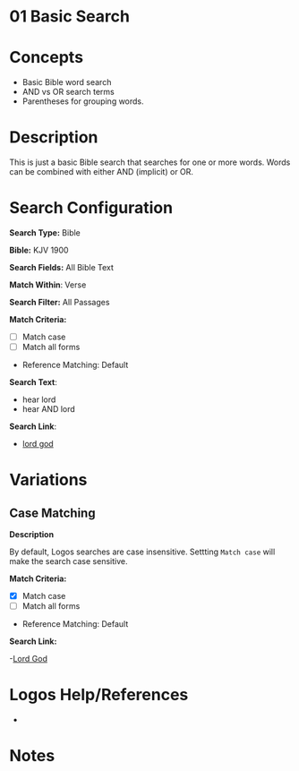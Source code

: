 # 01 Basic Search

# Concepts
- Basic Bible word search
- AND vs OR search terms
- Parentheses for grouping words.

# Description
This is just a basic Bible search that searches for one or more words. Words can be combined with either AND (implicit) or OR.

# Search Configuration

**Search Type:** Bible

**Bible:** KJV 1900

**Search Fields:** All Bible Text

**Match Within**: Verse

**Search Filter:** All Passages

**Match Criteria:** 
- [ ] Match case
- [ ] Match all forms
- Reference Matching: Default

**Search Text**: 

- hear lord
- hear AND lord

**Search Link**:

- [lord god](https://ref.ly/logos4/Search?kind=BibleSearch&q=lord+god&syntax=v2&documentlevel=verse&match=nostem&references=bible%2bkjv.1-17.10.3%0abible%2bkjv.18-39&in=raw%3aTop%7cDataType%3dbible%7cResourceType%3dtext.monograph.bible%7cResultLimit%3d1%7cTitle%3dTop%2520Bible%2520(KJV%25201900)&viewkind=passages) 

# Variations

## Case Matching

**Description**

By default, Logos searches are case insensitive. Settting ```Match case``` will make the search case sensitive.

**Match Criteria:** 
- [x] Match case
- [ ] Match all forms
- Reference Matching: Default

**Search Link:**

-[Lord God](https://ref.ly/logos4/Search?kind=BibleSearch&q=Lord+God&syntax=v2&documentlevel=verse&match=case&references=bible%2bkjv.1-17.10.3%0abible%2bkjv.18-39&in=raw%3aTop%7cDataType%3dbible%7cResourceType%3dtext.monograph.bible%7cResultLimit%3d1%7cTitle%3dTop%2520Bible%2520(KJV%25201900)&viewkind=passages) 

# Logos Help/References
- 

# Notes